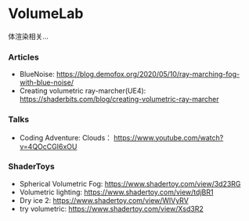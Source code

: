 # VolumeLab
体渲染相关...

### Articles
* BlueNoise: https://blog.demofox.org/2020/05/10/ray-marching-fog-with-blue-noise/
* Creating volumetric ray-marcher(UE4): https://shaderbits.com/blog/creating-volumetric-ray-marcher
### Talks
* Coding Adventure: Clouds： https://www.youtube.com/watch?v=4QOcCGI6xOU

### ShaderToys
* Spherical Volumetric Fog: https://www.shadertoy.com/view/3d23RG
* Volumetric lighting: https://www.shadertoy.com/view/tdjBR1
* Dry ice 2: https://www.shadertoy.com/view/WlVyRV
* try volumetric: https://www.shadertoy.com/view/Xsd3R2
